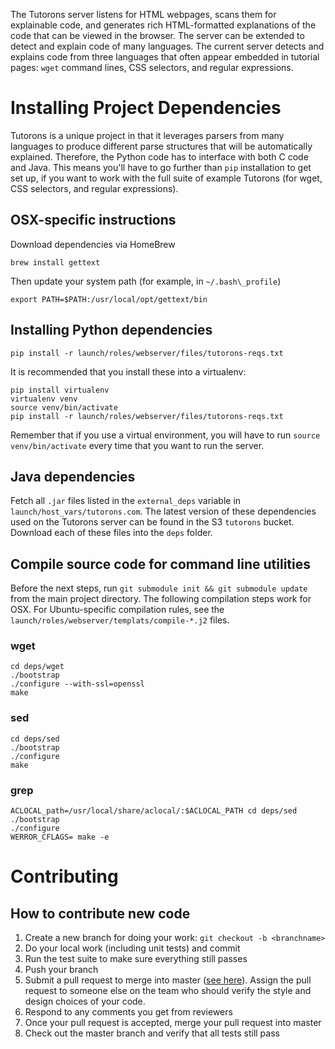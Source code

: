 The Tutorons server listens for HTML webpages, scans them for explainable code, and generates rich HTML-formatted explanations of the code that can be viewed in the browser.
The server can be extended to detect and explain code of many languages.
The current server detects and explains code from three languages that often appear embedded in tutorial pages: `wget` command lines, CSS selectors, and regular expressions.

# Installing Project Dependencies

Tutorons is a unique project in that it leverages parsers from many languages to produce different parse structures that will be automatically explained.  Therefore, the Python code has to interface with both C code and Java.  This means you'll have to go further than `pip` installation to get set up, if you want to work with the full suite of example Tutorons (for wget, CSS selectors, and regular expressions).

## OSX-specific instructions

Download dependencies via HomeBrew

    brew install gettext

Then update your system path (for example, in `~/.bash\_profile`)

    export PATH=$PATH:/usr/local/opt/gettext/bin

## Installing Python dependencies

    pip install -r launch/roles/webserver/files/tutorons-reqs.txt

It is recommended that you install these into a virtualenv:

    pip install virtualenv
    virtualenv venv
    source venv/bin/activate
    pip install -r launch/roles/webserver/files/tutorons-reqs.txt

Remember that if you use a virtual environment, you will have to run `source venv/bin/activate` every time that you want to run the server.

## Java dependencies

Fetch all `.jar` files listed in the `external_deps` variable in `launch/host_vars/tutorons.com`.  The latest version of these dependencies used on the Tutorons server can be found in the S3 `tutorons` bucket.  Download each of these files into the `deps` folder.

## Compile source code for command line utilities

Before the next steps, run `git submodule init && git submodule update` from the main project directory.
The following compilation steps work for OSX.
For Ubuntu-specific compilation rules, see the `launch/roles/webserver/templats/compile-*.j2` files.

### wget

    cd deps/wget
    ./bootstrap
    ./configure --with-ssl=openssl
    make

### sed

    cd deps/sed
    ./bootstrap
    ./configure
    make

### grep

    ACLOCAL_path=/usr/local/share/aclocal/:$ACLOCAL_PATH cd deps/sed
    ./bootstrap
    ./configure
    WERROR_CFLAGS= make -e

# Contributing

## How to contribute new code

1. Create a new branch for doing your work: `git checkout -b <branchname>`
2. Do your local work (including unit tests) and commit
3. Run the test suite to make sure everything still passes
4. Push your branch
4. Submit a pull request to merge into master ([see here](https://help.github.com/articles/using-pull-requests/)).  Assign the pull request to someone else on the team who should verify the style and design choices of your code.
6. Respond to any comments you get from reviewers
7. Once your pull request is accepted, merge your pull request into master
8. Check out the master branch and verify that all tests still pass
